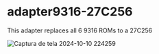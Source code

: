 # adapter9316-27C256
This adapter replaces all 6 9316 ROMs to a 27C256

![Captura de tela 2024-10-10 224259](https://github.com/user-attachments/assets/90d11c7e-566b-4cfa-aec7-b6e8559ff50a)
